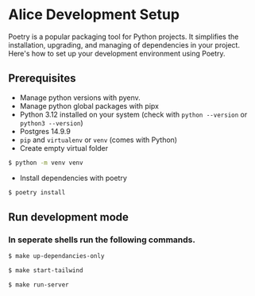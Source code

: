 # Alice Development Setup

Poetry is a popular packaging tool for Python projects. It simplifies the installation, upgrading, and managing of dependencies in your project. Here's how to set up your development environment using Poetry.

## Prerequisites

- Manage python versions with pyenv.
- Manage python global packages with pipx
- Python 3.12 installed on your system (check with `python --version` or `python3 --version`)
- Postgres 14.9.9
- `pip` and `virtualenv` or `venv` (comes with Python)
- Create empty virtual folder

```bash
$ python -m venv venv
```

- Install dependencies with poetry

```bash
$ poetry install
```

## Run development mode

### In seperate shells run the following commands.

```bash
$ make up-dependancies-only
```

```bash
$ make start-tailwind
```

```bash
$ make run-server
```
